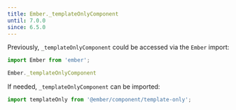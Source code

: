 ```yaml
---
title: Ember._templateOnlyComponent
until: 7.0.0
since: 6.5.0
---
```



Previously, `_templateOnlyComponent` could be accessed via the `Ember` import:
```js
import Ember from 'ember';

Ember._templateOnlyComponent
```

If needed, `_templateOnlyComponent` can be imported:
```js
import templateOnly from '@ember/component/template-only';
```
